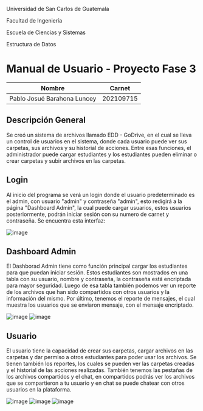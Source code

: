 Universidad de San Carlos de Guatemala

Facultad de Ingeniería

Escuela de Ciencias y Sistemas

Estructura de Datos

# Manual de Usuario - Proyecto Fase 3

| Nombre | Carnet |  
| ------ | ------ |  
| Pablo Josué Barahona Luncey | 202109715 |  

## Descripción General
Se creó un sistema de archivos llamado EDD - GoDrive, en el cual se lleva un control de usuarios en el sistema, donde cada usuario puede ver sus carpetas, sus archivos y su historial de acciones. Entre esas funciones, el administrador puede cargar estudiantes y los estudiantes pueden eliminar o crear carpetas y subir archivos en las carpetas.

## Login
Al inicio del programa se verá un login donde el usuario predeterminado es el admin, con usuario "admin" y contraseña "admin", esto redigirá a la página "Dashboard Admin", la cual puede cargar usuarios, estos usuarios posteriormente, podrán iniciar sesión con su numero de carnet y contraseña.
Se encuentra esta interfaz:

![image](https://user-images.githubusercontent.com/98893615/230951075-c662a43c-c7c8-42a3-84dc-4a4cd6046ffc.png)


## Dashboard Admin
El Dashborad Admin tiene como función principal cargar los estudiantes para que puedan iniciar sesión. Estos estudiantes son mostrados en una tabla con su usuario, nombre y contraseña, la contraseña está encriptada para mayor seguridad. Luego de esa tabla también podemos ver un reporte de los archivos que han sido compartidos con otros usuarios y la información del mismo. Por último, tenemos el reporte de mensajes, el cual muestra los usuarios que se enviaron mensaje, con el mensaje encriptado.

![image](https://user-images.githubusercontent.com/98893615/236370744-c581c21c-3b0f-4918-866f-b1693bc8dac4.png)
![image](https://user-images.githubusercontent.com/98893615/236370788-759bacf6-62e0-47ba-a0bd-46b03bd6c23b.png)



## Usuario
El usuario tiene la capacidad de crear sus carpetas, cargar archivos en las carpetas y dar permiso a otros estudiantes para poder usar los archivos.
Se tienen también los reportes, los cuales se pueden ver las carpetas creadas y el historial de las acciones realizadas. También tenemos las pestañas de los archivos compartidos y el chat, en compartidos podrás ver los archivos que se compartieron a tu usuario y en chat se puede chatear con otros usuarios en la plataforma.

![image](https://user-images.githubusercontent.com/98893615/230951458-efdbc1a7-beaf-46ef-8500-967d42a78b81.png)
![image](https://user-images.githubusercontent.com/98893615/236371060-2c172bd2-29cd-4276-9fb9-1d398b1d8c44.png)
![image](https://user-images.githubusercontent.com/98893615/236370948-76cb2283-927b-4568-a927-afc5d49e068f.png)
